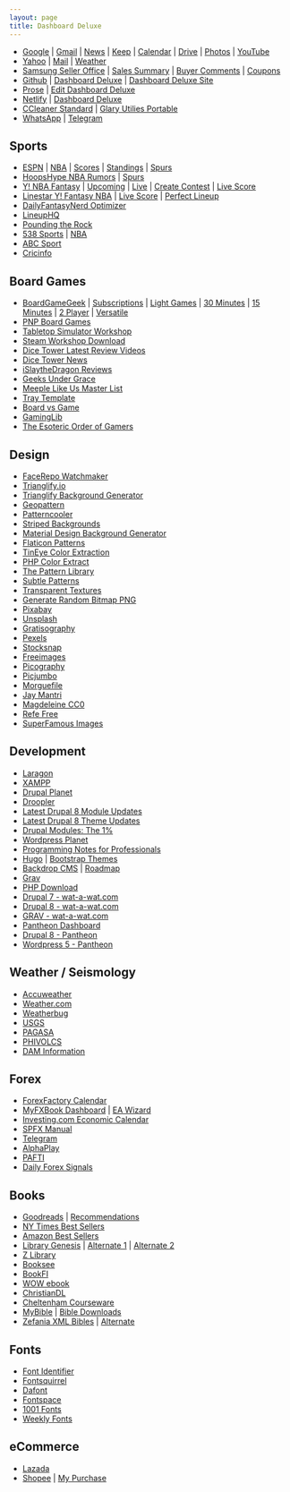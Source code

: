 ```yaml
---
layout: page
title: Dashboard Deluxe
---
```


- [Google](http://google.com) \| [Gmail](http://gmail.com) \| [News](http://news.google.com/?hl=en-PH&gl=PH&ceid=PH:en) \|  [Keep](http://keep.google.com/) \| [Calendar](http://calendar.google.com) \| [Drive](http://drive.google.com) \| [Photos](http://photos.google.com) \| [YouTube](https://www.youtube.com/feed/subscriptions)
- [Yahoo](http://mail.yahoo.com) \|  [Mail](http://mail.yahoo.com) \| [Weather](http://yahoo.com/news/weather/philippines/pasig/pasig-1187115)
- [Samsung Seller Office](http://seller.samsungapps.com) \| [Sales Summary](http://seller.samsungapps.com/accounting/accountingList.as) \| [Buyer Comments](http://seller.samsungapps.com/comment/getCommentList.as) \| [Coupons](http://seller.samsungapps.com/product/promotion/promotioncoupon.as)
- [Github](http://github.com) \| [Dashboard Deluxe](http://github.com/dashboarddeluxe/) \| [Dashboard Deluxe Site](http://github.com/dashboarddeluxe/dashboarddeluxe.github.io)
- [Prose](http://prose.io) \| [Edit Dashboard Deluxe](http://prose.io/#dashboarddeluxe/dashboarddeluxe.github.io/edit/master/index.md)
- [Netlify](http://app.netlify.com/) \| [Dashboard Deluxe](http://dashboarddeluxe.netlify.com)
- [CCleaner Standard](https://www.ccleaner.com/ccleaner/download/standard) \| [Glary Utilies Portable](http://download.glarysoft.com/guportable.zip)
- [WhatsApp](https://web.whatsapp.com/) \| [Telegram](https://web.telegram.org/)

## Sports
- [ESPN](http://global.espn.com/?src=com) \| [NBA](http://espn.com/nba) \| [Scores](http://www.espn.com/nba/scoreboard) \| [Standings](http://www.espn.com/nba/standings) \| [Spurs](http://www.espn.com/nba/team/_/name/sa/san-antonio-spurs)
- [HoopsHype NBA Rumors](http://hoopshype.com/rumors) \| [Spurs](http://hoopshype.com/team/san-antonio-spurs/)
- [Y! NBA Fantasy](http://sports.yahoo.com/dailyfantasy) \| [Upcoming](http://sports.yahoo.com/dailyfantasy/contests/upcoming) \| [Live](http://sports.yahoo.com/dailyfantasy/contests/live) \| [Create Contest](http://sports.yahoo.com/dailyfantasy/contest/create) \| [Live Score](http://sports.yahoo.com/dailyfantasy/research/live)
- [Linestar Y! Fantasy NBA](http://www.linestarapp.com/DailyDashboard/Sport/NBA/Site/Yahoo) \| [Live Score](http://www.linestarapp.com/LiveScoring/Sport/NBA/Site/Yahoo) \| [Perfect Lineup](http://www.linestarapp.com/Perfect/Sport/NBA/Site/Yahoo)
- [DailyFantasyNerd Optimizer](http://dailyfantasynerd.com/optimizer/yahoo/nba)
- [LineupHQ](https://rotogrinders.com/lineuphq/nba?site=yahoo)
- [Pounding the Rock](http://www.poundingtherock.com/)
- [538 Sports](http://fivethirtyeight.com/sports/) \| [NBA](http://fivethirtyeight.com/tag/nba/)
- [ABC Sport](http://abc.net.au/news/sport/)
- [Cricinfo](http://espncricinfo.com/?edition-view=espncricinfo-en-au&set=true)

## Board Games
- [BoardGameGeek](http://boardgamegeek.com) \| [Subscriptions](http://boardgamegeek.com/subscriptions) \| [Light Games](https://boardgamegeek.com/search/boardgame?sort=rank&advsearch=1&q=&include%5Bdesignerid%5D=&include%5Bpublisherid%5D=&geekitemname=&range%5Byearpublished%5D%5Bmin%5D=&range%5Byearpublished%5D%5Bmax%5D=&range%5Bminage%5D%5Bmax%5D=&range%5Bnumvoters%5D%5Bmin%5D=&range%5Bnumweights%5D%5Bmin%5D=&range%5Bminplayers%5D%5Bmax%5D=&range%5Bmaxplayers%5D%5Bmin%5D=&range%5Bleastplaytime%5D%5Bmin%5D=&range%5Bplaytime%5D%5Bmax%5D=&floatrange%5Bavgrating%5D%5Bmin%5D=&floatrange%5Bavgrating%5D%5Bmax%5D=&floatrange%5Bavgweight%5D%5Bmin%5D=1&floatrange%5Bavgweight%5D%5Bmax%5D=2&colfiltertype=&searchuser=jorap&playerrangetype=normal&B1=Submit) \| [30 Minutes](https://boardgamegeek.com/search/boardgame?sort=rank&advsearch=1&q=&include%5Bdesignerid%5D=&include%5Bpublisherid%5D=&geekitemname=&range%5Byearpublished%5D%5Bmin%5D=&range%5Byearpublished%5D%5Bmax%5D=&range%5Bminage%5D%5Bmax%5D=&range%5Bnumvoters%5D%5Bmin%5D=&range%5Bnumweights%5D%5Bmin%5D=&range%5Bminplayers%5D%5Bmax%5D=&range%5Bmaxplayers%5D%5Bmin%5D=&range%5Bleastplaytime%5D%5Bmin%5D=&range%5Bplaytime%5D%5Bmax%5D=30&floatrange%5Bavgrating%5D%5Bmin%5D=&floatrange%5Bavgrating%5D%5Bmax%5D=&floatrange%5Bavgweight%5D%5Bmin%5D=1&floatrange%5Bavgweight%5D%5Bmax%5D=2&colfiltertype=&searchuser=&playerrangetype=normal&B1=Submit) \| [15 Minutes](https://boardgamegeek.com/search/boardgame?sort=rank&advsearch=1&q=&include%5Bdesignerid%5D=&include%5Bpublisherid%5D=&geekitemname=&range%5Byearpublished%5D%5Bmin%5D=&range%5Byearpublished%5D%5Bmax%5D=&range%5Bminage%5D%5Bmax%5D=&range%5Bnumvoters%5D%5Bmin%5D=&range%5Bnumweights%5D%5Bmin%5D=&range%5Bminplayers%5D%5Bmax%5D=&range%5Bmaxplayers%5D%5Bmin%5D=&range%5Bleastplaytime%5D%5Bmin%5D=&range%5Bplaytime%5D%5Bmax%5D=15&floatrange%5Bavgrating%5D%5Bmin%5D=&floatrange%5Bavgrating%5D%5Bmax%5D=&floatrange%5Bavgweight%5D%5Bmin%5D=1&floatrange%5Bavgweight%5D%5Bmax%5D=2&colfiltertype=&searchuser=&playerrangetype=normal&B1=Submit) \| [2 Player](https://boardgamegeek.com/search/boardgame?sort=rank&advsearch=1&q=&include%5Bdesignerid%5D=&include%5Bpublisherid%5D=&geekitemname=&range%5Byearpublished%5D%5Bmin%5D=&range%5Byearpublished%5D%5Bmax%5D=&range%5Bminage%5D%5Bmax%5D=&range%5Bnumvoters%5D%5Bmin%5D=&range%5Bnumweights%5D%5Bmin%5D=&range%5Bminplayers%5D%5Bmax%5D=2&range%5Bmaxplayers%5D%5Bmin%5D=2&range%5Bleastplaytime%5D%5Bmin%5D=&range%5Bplaytime%5D%5Bmax%5D=&floatrange%5Bavgrating%5D%5Bmin%5D=&floatrange%5Bavgrating%5D%5Bmax%5D=&floatrange%5Bavgweight%5D%5Bmin%5D=1&floatrange%5Bavgweight%5D%5Bmax%5D=2&colfiltertype=&searchuser=&playerrangetype=exclusive&B1=Submit) \| [Versatile](https://boardgamegeek.com/search/boardgame?sort=rank&advsearch=1&q=&include%5Bdesignerid%5D=&include%5Bpublisherid%5D=&geekitemname=&range%5Byearpublished%5D%5Bmin%5D=&range%5Byearpublished%5D%5Bmax%5D=&range%5Bminage%5D%5Bmax%5D=&range%5Bnumvoters%5D%5Bmin%5D=&range%5Bnumweights%5D%5Bmin%5D=&range%5Bminplayers%5D%5Bmax%5D=2&range%5Bmaxplayers%5D%5Bmin%5D=3&range%5Bleastplaytime%5D%5Bmin%5D=&range%5Bplaytime%5D%5Bmax%5D=&floatrange%5Bavgrating%5D%5Bmin%5D=&floatrange%5Bavgrating%5D%5Bmax%5D=&floatrange%5Bavgweight%5D%5Bmin%5D=1&floatrange%5Bavgweight%5D%5Bmax%5D=2&colfiltertype=&searchuser=&playerrangetype=normal&B1=Submit)
- [PNP Board Games](http://www.boardgamer.ru/forum/index.php?action=unread)
- [Tabletop Simulator Workshop](http://steamcommunity.com/app/286160/workshop/)
- [Steam Workshop Download](http://steamworkshop.download)
- [Dice Tower Latest Review Videos](http://dicetower.com/board-game-videos?field_category_tid=5)
- [Dice Tower News](http://dicetowernews.com)
- [iSlaytheDragon Reviews](http://islaythedragon.com/category/game-reviews/)
- [Geeks Under Grace](http://www.geeksundergrace.com/tabletop/)
- [Meeple Like Us Master List](http://meeplelikeus.co.uk/meeple-like-us-masterlist/)
- [Tray Template](http://templatemaker.nl/index.php?template=matchbox&source=dielines&lang=en)
- [Board vs Game](http://boardvsgame.com)
- [GamingLib](http://www.gaminglib.com/collections/all?sort_by=created-descending)
- [The Esoteric Order of Gamers](http://www.orderofgamers.com/games/)

## Design
- [FaceRepo Watchmaker](http://facerepo.com/app/search/results?sortOrder=downloaded-most&faceApp=watchmaker&page=1)
- [Trianglify.io](http://trianglify.io/)
- [Trianglify Background Generator](http://alssndro.github.io/trianglify-background-generator/)
- [Geopattern](http://btmills.github.io/geopattern/geopattern.html)
- [Patterncooler](http://patterncooler.com/)
- [Striped Backgrounds](http://stripedbgs.com/)
- [Material Design Background Generator](http://stringsistemas.com/materialgenerator.html)
- [Flaticon Patterns](http://pattern.flaticon.com/)
- [TinEye Color Extraction](http://labs.tineye.com/color/)
- [PHP Color Extract](http://www.coolphptools.com/color_extract)
- [The Pattern Library](http://thepatternlibrary.com/)
- [Subtle Patterns](http://www.toptal.com/designers/subtlepatterns/)
- [Transparent Textures](http://www.transparenttextures.com/)
- [Generate Random Bitmap PNG](https://onlinepngtools.com/generate-random-png)
- [Pixabay](http://pixabay.com/)
- [Unsplash](http://unsplash.com/)
- [Gratisography](https://gratisography.com/)
- [Pexels](https://www.pexels.com/)
- [Stocksnap](https://stocksnap.io)
- [Freeimages](https://www.freeimages.com/)
- [Picography](https://picography.co)
- [Picjumbo](https://picjumbo.com/)
- [Morguefile](https://morguefile.com)
- [Jay Mantri](https://jaymantri.com)
- [Magdeleine CC0](https://magdeleine.co/license/cc0/)
- [Refe Free](http://getrefe.com/downloads/category/free/)
- [SuperFamous Images](https://images.superfamous.com/)


## Development
- [Laragon](http://www.laragon.org/)
- [XAMPP](https://www.apachefriends.org/download.html)
- [Drupal Planet](http://drupal.org/planet)
- [Droopler](https://github.com/droptica/droopler_project/releases)
- [Latest Drupal 8 Module Updates](http://drupal.org/project/project_module?f%5B0%5D=&f%5B1%5D=&f%5B2%5D=&f%5B3%5D=drupal_core%3A7234&f%5B4%5D=sm_field_project_type%3Afull&f%5B5%5D=&text=&solrsort=ds_project_latest_release+desc&op=Search)
- [Latest Drupal 8 Theme Updates](http://drupal.org/project/project_theme?f%5B0%5D=&f%5B1%5D=&f%5B2%5D=drupal_core%3A7234&f%5B3%5D=sm_field_project_type%3Afull&f%5B4%5D=&text=&solrsort=ds_project_latest_release+desc&op=Search)
- [Drupal Modules: The 1%](http://gogrow.org/tutorials)
- [Wordpress Planet](http://planet.wordpress.org)
- [Programming Notes for Professionals](http://goalkicker.com/)
- [Hugo](https://gohugo.io/) \| [Bootstrap Themes](https://themes.gohugo.io/tags/bootstrap/)
- [Backdrop CMS](http://backdropcms.org) \| [Roadmap](http://backdropcms.org/roadmap)
- [Grav](http://getgrav.org/)
- [PHP Download](http://php-download.com/)
- [Drupal 7 - wat-a-wat.com](http://d7.wat-a-wat.com/user_account/login)
- [Drupal 8 - wat-a-wat.com](http://d8.wat-a-wat.com/user_account/login)
- [GRAV - wat-a-wat.com](http://grav.wat-a-wat.com/admin)
- [Pantheon Dashboard](http://dashboard.pantheon.io)
- [Drupal 8 - Pantheon](http://dev-drpl-8.pantheonsite.io)
- [Wordpress 5 - Pantheon](http://dev-wp4.pantheonsite.io/wp-admin/)

## Weather / Seismology

- [Accuweather](http://www.accuweather.com/en/ph/pasig/264876/air-travel-hourly-forecast/264876)
- [Weather.com](http://weather.com/weather/hourbyhour/l/RPXX0026:1:RP)
- [Weatherbug](http://weatherbug.com/weather-forecast/hourly/pasig-city-national-capital-region-rp)
- [USGS](http://earthquake.usgs.gov/earthquakes/map/#%7B%22feed%22%3A%2230day_sig%22%2C%22search%22%3Anull%2C%22listFormat%22%3A%22default%22%2C%22sort%22%3A%22newest%22%2C%22basemap%22%3A%22terrain%22%2C%22autoUpdate%22%3Atrue%2C%22restrictListToMap%22%3Afalse%2C%22timeZone%22%3A%22utc%22%2C%22mapposition%22%3A%5B%5B-78.49055166160312%2C74.8828125%5D%2C%5B78.42019327591201%2C325.1953125%5D%5D%2C%22overlays%22%3A%7B%22plates%22%3Atrue%7D%2C%22viewModes%22%3A%7B%22map%22%3Atrue%2C%22list%22%3Atrue%2C%22settings%22%3Afalse%2C%22help%22%3Afalse%7D%7D)
- [PAGASA](http://bagong.pagasa.dost.gov.ph)
- [PHIVOLCS](http://www.phivolcs.dost.gov.ph/index.php/earthquake/earthquake-information3)
- [DAM Information](http://bagong.pagasa.dost.gov.ph/flood#dam-information)

## Forex

- [ForexFactory Calendar](http://forexfactory.com/calendar.php)
- [MyFXBook Dashboard](http://myfxbook.com/dashboard) \| [EA Wizard](https://www.myfxbook.com/en/help/connect-metatrader-ea)
- [Investing.com Economic Calendar](http://investing.com/economic-calendar/)
- [SPFX Manual](http://nobodytrader.com/your-first-trading-account/)
- [Telegram](http://web.telegram.org)
- [AlphaPlay](http://www.alphaplay.com.sg/)
- [PAFTI](http://pafti.org/)
- [Daily Forex Signals](http://www.dailyforex.com/forex-technical-analysis/free-forex-signals/page-1)

## Books

- [Goodreads](https://www.goodreads.com/) \| [Recommendations](https://www.goodreads.com/recommendations)
- [NY Times Best Sellers](http://nytimes.com/books/best-sellers/advice-how-to-and-miscellaneous/)
- [Amazon Best Sellers](http://amazon.com/best-sellers-books-Amazon/zgbs/books/ref=zg_bs_unv_b_1_12290_1)
- [Library Genesis](http://libgen.io/) \| [Alternate 1](http://gen.lib.rus.ec/) \| [Alternate 2](http://libgen.pw/)
- [Z Library](https://b-ok.org/)
- [Booksee](http://en.booksee.org/)
- [BookFI](http://en.bookfi.net/)
- [WOW ebook](http://wowebook.org)
- [ChristianDL](http://www.christiandl.com/unread/)
- [Cheltenham Courseware](http://www.cheltenhamcourseware.com/)
- [MyBible](https://mybible.zone/index-eng.php) \| [Bible Downloads](https://www.ph4.org/b4_index.php?k=bibles&q=mybible) 
- [Zefania XML Bibles](https://sourceforge.net/projects/zefania-sharp/files/Bibles/ENG/) \| [Alternate](https://www.ph4.org/b4_mobi.php?q=zefania)

## Fonts

- [Font Identifier](http://fontsquirrel.com/matcherator)
- [Fontsquirrel](http://fontsquirrel.com)
- [Dafont](http://dafont.com)
- [Fontspace](http://fontspace.com)
- [1001 Fonts](http://1001fonts.com)
- [Weekly Fonts](http://www.weeklyfonts.com/)

## eCommerce

- [Lazada](http://lazada.com.ph/)
- [Shopee](http://shopee.ph/) \| [My Purchase](http://shopee.ph/user/purchase)

